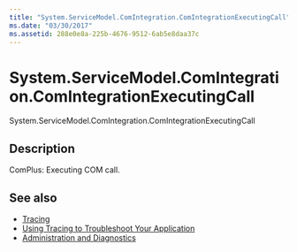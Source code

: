 ```yaml
---
title: "System.ServiceModel.ComIntegration.ComIntegrationExecutingCall"
ms.date: "03/30/2017"
ms.assetid: 288e0e8a-225b-4676-9512-6ab5e8daa37c
---
```

# System.ServiceModel.ComIntegration.ComIntegrationExecutingCall
System.ServiceModel.ComIntegration.ComIntegrationExecutingCall  
  
## Description  
 ComPlus: Executing COM call.  
  
## See also

- [Tracing](index.md)
- [Using Tracing to Troubleshoot Your Application](using-tracing-to-troubleshoot-your-application.md)
- [Administration and Diagnostics](../index.md)
